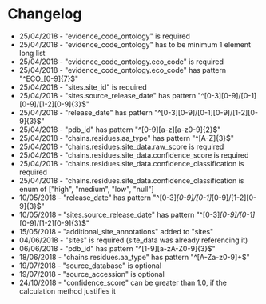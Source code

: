 Changelog
==========

* 25/04/2018 - "evidence_code_ontology" is required
* 25/04/2018 - "evidence_code_ontology" has to be minimum 1 element long list
* 25/04/2018 - "evidence_code_ontology.eco_code" is required
* 25/04/2018 - "evidence_code_ontology.eco_code" has pattern "^ECO_[0-9]{7}$"
* 25/04/2018 - "sites.site_id" is required
* 25/04/2018 - "sites.source_release_date" has pattern "^[0-3][0-9]/[0-1][0-9]/[1-2][0-9]{3}$"
* 25/04/2018 - "release_date" has pattern "^[0-3][0-9]/[0-1][0-9]/[1-2][0-9]{3}$"
* 25/04/2018 - "pdb_id" has pattern "^[0-9][a-z][a-z0-9]{2}$"
* 25/04/2018 - "chains.residues.aa_type" has pattern "^[A-Z]{3}$"
* 25/04/2018 - "chains.residues.site_data.raw_score is required
* 25/04/2018 - "chains.residues.site_data.confidence_score is required
* 25/04/2018 - "chains.residues.site_data.confidence_classification is required
* 25/04/2018 - "chains.residues.site_data.confidence_classification is enum of ["high", "medium", "low", "null"]
* 10/05/2018 - "release_date" has pattern "^[0-3]*[0-9]/[0-1]*[0-9]/[1-2][0-9]{3}$"
* 10/05/2018 - "sites.source_release_date" has pattern "^[0-3]*[0-9]/[0-1]*[0-9]/[1-2][0-9]{3}$"
* 15/05/2018 - "additional_site_annotations" added to "sites"
* 04/06/2018 - "sites" is required (site_data was already referencing it)
* 06/06/2018 - "pdb_id" has pattern "^[1-9][a-zA-Z0-9]{3}$"
* 18/06/2018 - "chains.residues.aa_type" has pattern "^[A-Za-z0-9]+$"
* 19/07/2018 - "source_database" is optional
* 19/07/2018 - "source_accession" is optional
* 24/10/2018 - "confidence_score" can be greater than 1.0, if the calculation method justifies it